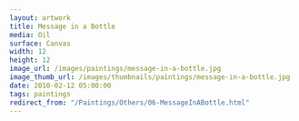 ```yaml
---
layout: artwork
title: Message in a Bottle
media: Oil
surface: Canvas
width: 12
height: 12
image_url: /images/paintings/message-in-a-bottle.jpg
image_thumb_url: /images/thumbnails/paintings/message-in-a-bottle.jpg
date: 2010-02-12 05:00:00
tags: paintings
redirect_from: "/Paintings/Others/06-MessageInABottle.html"
---
```

